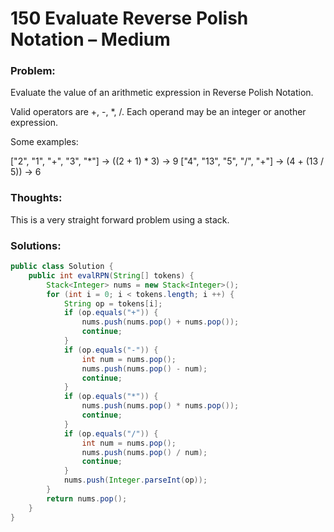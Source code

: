 # 150 Evaluate Reverse Polish Notation – Medium

### Problem:



Evaluate the value of an arithmetic expression in Reverse Polish Notation.

Valid operators are +, -, *, /. Each operand may be an integer or another expression.

Some examples:

  ["2", "1", "+", "3", "\*"] -> ((2 + 1) * 3) -> 9
  ["4", "13", "5", "/", "+"] -> (4 + (13 / 5)) -> 6

### Thoughts:



This is a very straight forward problem using a stack.


### Solutions:


```java
public class Solution {
    public int evalRPN(String[] tokens) {
        Stack<Integer> nums = new Stack<Integer>();
        for (int i = 0; i < tokens.length; i ++) {
            String op = tokens[i];
            if (op.equals("+")) {
                nums.push(nums.pop() + nums.pop());
                continue;
            }
            if (op.equals("-")) {
                int num = nums.pop();
                nums.push(nums.pop() - num);
                continue;
            }
            if (op.equals("*")) {
                nums.push(nums.pop() * nums.pop());
                continue;
            }
            if (op.equals("/")) {
                int num = nums.pop();
                nums.push(nums.pop() / num);
                continue;
            }
            nums.push(Integer.parseInt(op));
        }
        return nums.pop();
    }
}
```
